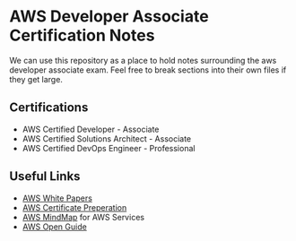 # AWS Developer Associate Certification Notes

We can use this repository as a place to hold notes surrounding the aws developer associate exam. Feel free to break sections into their own files if they get large.

## Certifications
- AWS Certified Developer - Associate
- AWS Certified Solutions Architect - Associate
- AWS Certified DevOps Engineer - Professional

## Useful Links
- [AWS White Papers](https://aws.amazon.com/whitepapers/)
- [AWS Certificate Preperation](https://aws.amazon.com/certification/certification-prep/)
- [AWS MindMap](https://github.com/gitvani/aws-mindmap) for AWS Services
- [AWS Open Guide](https://github.com/open-guides/og-aws)